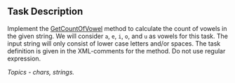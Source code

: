## Task Description ##

Implement the [GetCountOfVowel](VowelCountTask/StringHelper.cs#L14) method to calculate the count of vowels in the given string. We will consider `a`, `e`, `i`, `o`, and `u` as vowels for this task. The input string will only consist of lower case letters and/or spaces. The task definition is given in the XML-comments for the method. Do not use regular expression.

*Topics - chars, strings.*